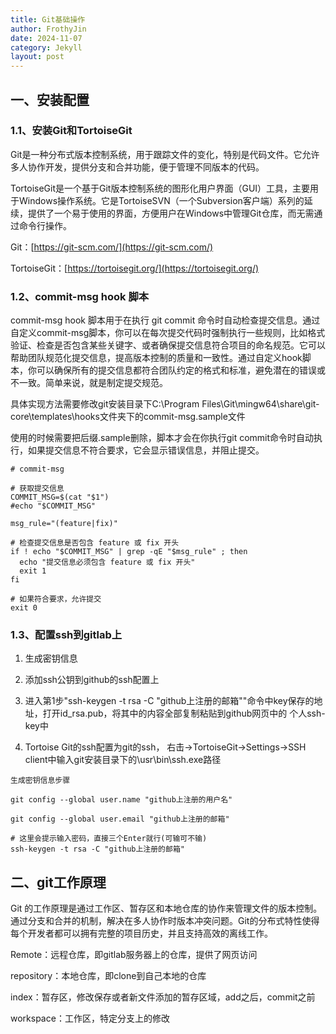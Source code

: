 ```yaml
---
title: Git基础操作
author: FrothyJin
date: 2024-11-07
category: Jekyll
layout: post
---
```


## 一、安装配置

### 1.1、安装Git和TortoiseGit

Git是一种分布式版本控制系统，用于跟踪文件的变化，特别是代码文件。它允许多人协作开发，提供分支和合并功能，便于管理不同版本的代码。

TortoiseGit是一个基于Git版本控制系统的图形化用户界面（GUI）工具，主要用于Windows操作系统。它是TortoiseSVN（一个Subversion客户端）系列的延续，提供了一个易于使用的界面，方便用户在Windows中管理Git仓库，而无需通过命令行操作。

Git：[https://git-scm.com/](https://git-scm.com/)

TortoiseGit：[https://tortoisegit.org/](https://tortoisegit.org/)

### 1.2、commit-msg hook 脚本

commit-msg hook 脚本用于在执行 git commit 命令时自动检查提交信息。通过自定义commit-msg脚本，你可以在每次提交代码时强制执行一些规则，比如格式验证、检查是否包含某些关键字、或者确保提交信息符合项目的命名规范。它可以帮助团队规范化提交信息，提高版本控制的质量和一致性。通过自定义hook脚本，你可以确保所有的提交信息都符合团队约定的格式和标准，避免潜在的错误或不一致。简单来说，就是制定提交规范。

具体实现方法需要修改git安装目录下C:\Program Files\Git\mingw64\share\git-core\templates\hooks文件夹下的commit-msg.sample文件

使用的时候需要把后缀.sample删除，脚本才会在你执行git commit命令时自动执行，如果提交信息不符合要求，它会显示错误信息，并阻止提交。

```
# commit-msg

# 获取提交信息
COMMIT_MSG=$(cat "$1")
#echo "$COMMIT_MSG"

msg_rule="(feature|fix)"

# 检查提交信息是否包含 feature 或 fix 开头
if ! echo "$COMMIT_MSG" | grep -qE "$msg_rule" ; then
  echo "提交信息必须包含 feature 或 fix 开头"
  exit 1
fi

# 如果符合要求，允许提交
exit 0
```

### 1.3、配置ssh到gitlab上

1. 生成密钥信息

1. 添加ssh公钥到github的ssh配置上

1. 进入第1步"ssh-keygen -t rsa -C "github上注册的邮箱""命令中key保存的地址，打开id_rsa.pub，将其中的内容全部复制粘贴到github网页中的
个人ssh-key中

1. Tortoise Git的ssh配置为git的ssh， 右击->TortoiseGit->Settings->SSH client中输入git安装目录下的\usr\bin\ssh.exe路径

```
生成密钥信息步骤

git config --global user.name "github上注册的用户名"

git config --global user.email "github上注册的邮箱"

# 这里会提示输入密码，直接三个Enter就行(可输可不输)
ssh-keygen -t rsa -C "github上注册的邮箱"               

```

## 二、git工作原理

Git 的工作原理是通过工作区、暂存区和本地仓库的协作来管理文件的版本控制。通过分支和合并的机制，解决在多人协作时版本冲突问题。Git的分布式特性使得每个开发者都可以拥有完整的项目历史，并且支持高效的离线工作。

Remote：远程仓库，即gitlab服务器上的仓库，提供了网页访问

repository：本地仓库，即clone到自己本地的仓库

index：暂存区，修改保存或者新文件添加的暂存区域，add之后，commit之前

workspace：工作区，特定分支上的修改

